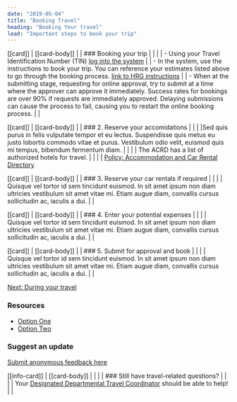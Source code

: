 ```yaml
---
date: "2019-05-04"
title: "Booking Travel"
heading: "Booking Your travel"
lead: "Important steps to book your trip"
---
```


<div class="col-xs-12 col-sm-12 col-md-8">

[[card]]
| [[card-body]]
| | ### Booking your trip
| |
| | - Using your Travel Identification Number (TIN) [log into the system](https://isuite6.hrgworldwide.com/gcportal/en-ca/sts.aspx)
| | - In the system, use the instructions to book your trip. You can reference your estimates listed above to go through the booking process. [link to HRG instructions](/)
| | - When at the submitting stage, requesting for online approval, try to submit at a time where the approver can approve it immediately. Success rates for bookings are over 90% if requests are immediately approved. Delaying submissions can cause the process to fail, causing you to restart the online booking process.
| |

[[card]]
| [[card-body]]
| | ### 2. Reserve your accomidations
| |
| |Sed quis purus in felis vulputate tempor et eu lectus. Suspendisse quis metus eu justo lobortis commodo vitae et purus. Vestibulum odio velit, euismod quis mi tempus, bibendum fermentum diam.
| |
| | The ACRD has a list of authorized hotels for travel.
| |
| | [Policy: Accommodation and Car Rental Directory](http://rehelv-acrd.tpsgc-pwgsc.gc.ca/acrds/index-eng.aspx)

[[card]]
| [[card-body]]
| | ### 3. Reserve your car rentals if required
| |
| | Quisque vel tortor id sem tincidunt euismod. In sit amet ipsum non diam ultricies vestibulum sit amet vitae mi. Etiam augue diam, convallis cursus sollicitudin ac, iaculis a dui.
| |

[[card]]
| [[card-body]]
| | ### 4. Enter your potential expenses
| |
| | Quisque vel tortor id sem tincidunt euismod. In sit amet ipsum non diam ultricies vestibulum sit amet vitae mi. Etiam augue diam, convallis cursus sollicitudin ac, iaculis a dui.
| |

[[card]]
| [[card-body]]
| | ### 5. Submit for approval and book
| |
| | Quisque vel tortor id sem tincidunt euismod. In sit amet ipsum non diam ultricies vestibulum sit amet vitae mi. Etiam augue diam, convallis cursus sollicitudin ac, iaculis a dui.
| |

[Next: During your travel](/en/during)

</div>

<div class="col-xs-6 col-md-4">

### Resources
* [Option One](/)
* [Option Two](/)

### Suggest an update
[Submit anonymous feedback here](https://docs.google.com/forms/d/e/1FAIpQLSf9y3VY3ADLpQ4kQLGvOo4cIdEEi5Hs3en-0lWRc4wQeTRheg/viewform)

[[info-card]]
| [[card-body]]
| |
| | ### Still have travel-related questions?
| |
| | Your [Designated Departmental Travel Coordinator](https://www.tbs-sct.gc.ca/ap/list-liste/dtc-cmv-eng.asp) should be able to help!
| |

</div>